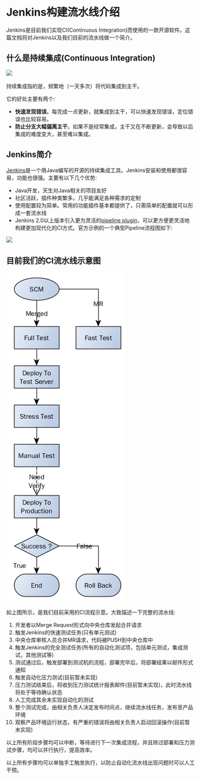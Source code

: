 # Jenkins构建流水线介绍
Jenkins是目前我们实现CI(Continuous Integration)而使用的一款开源软件。这篇文档将对Jenkins以及我们目前的流水线做一个简介。

## 什么是持续集成(Continuous Integration)
![](http://www.ruanyifeng.com/blogimg/asset/2015/bg2015092301.png)

持续集成指的是，频繁地（一天多次）将代码集成到主干。

它的好处主要有两个:

* **快速发现错误**。每完成一点更新，就集成到主干，可以快速发现错误，定位错误也比较容易。
* **防止分支大幅偏离主干**。如果不是经常集成，主干又在不断更新，会导致以后集成的难度变大，甚至难以集成。

## Jenkins简介
[Jenkins](https://jenkins.io)是一个用Java编写的开源的持续集成工具。Jenkins安装和使用都很容易，功能也很强。主要有以下几个优势:

* Java开发，天生对Java相关的项目友好
* 社区活跃，插件种类繁多。几乎能满足各种需求的定制
* 使用配置较为简单。常用的功能插件基本都提供了，只需简单的配置就可以形成一套流水线
* Jenkins 2.0以上版本引入更为灵活的[pipeline plugin](https://jenkins.io/doc/pipeline/)，可以更方便更灵活地构建更加现代化的CI方式。官方示例的一个典型Pipeline流程图如下:

![](https://jenkins.io/images/pipeline/realworld-pipeline-flow.png)

## 目前我们的CI流水线示意图
![](images/jenkins-workflow.png)

如上图所示，是我们目前采用的CI流程示意。大致描述一下完整的流水线:

1. 开发者以Merge Request形式向中央仓库发起合并请求
2. 触发Jenkins的快速测试任务(只有单元测试)
3. 中央仓库审核人员合并MR请求，代码被PUSH到中央仓库中
4. 触发Jenkins的完全测试任务(所有的自动化测试项，包括单元测试，集成测试，其他测试等)
5. 测试通过后，触发部署到测试机的流程，部署完毕后，将部署结果以邮件形式通知
6. 触发自动化压力测试(目前暂未实现)
7. 压力测试结束后，将收到压力测试统计报表邮件(目前暂未实现)，此时流水线将处于等待确认状态
8. 人工完成其余未实现自动化的测试
9. 整个测试完成，由相关负责人决定发布时间点，继续流水线任务，发布至产品环境
10. 观察产品环境运行状态，有严重的错误将由相关负责人启动回滚操作(目前暂未实现)

以上所有阶段步骤均可以中断，等待进行下一次集成流程，并且除过部署和压力测试步骤，均可以并行执行，提高效率。

以上所有步骤均可以单独手工触发执行，以防止自动化流水线出现问题时可以人工干预。
